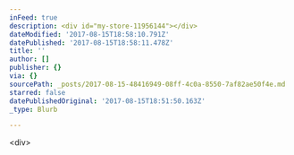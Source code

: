 ```yaml
---
inFeed: true
description: <div id="my-store-11956144"></div>
dateModified: '2017-08-15T18:58:10.791Z'
datePublished: '2017-08-15T18:58:11.478Z'
title: ''
author: []
publisher: {}
via: {}
sourcePath: _posts/2017-08-15-48416949-08ff-4c0a-8550-7af82ae50f4e.md
starred: false
datePublishedOriginal: '2017-08-15T18:51:50.163Z'
_type: Blurb

---
```

<div id="my-store-11956144"></div>
    <div>
    <script type="text/javascript" src="https://app.ecwid.com/script.js?11956144&data_platform=code&data_date=2017-08-15" charset="utf-8"></script><script type="text/javascript"> xProductBrowser("categoriesPerRow=3","views=grid(20,3) list(60) table(60)","categoryView=grid","searchView=list","id=my-store-11956144");</script>
    </div>

<div id="my-store-11956144"\></div\>

<div\>

<script type="text/javascript" src="https://app.ecwid.com/script.js?11956144&data\_platform=code&data\_date=2017-08-15" charset="utf-8"\></script\><script type="text/javascript"\> xProductBrowser("categoriesPerRow=3","views=grid(20,3) list(60) table(60)","categoryView=grid","searchView=list","id=my-store-11956144");</script\>

</div\>